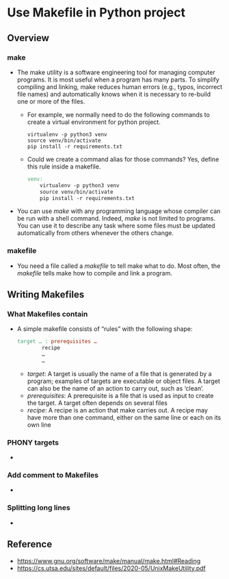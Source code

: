 # Use Makefile in Python project

## Overview

### make
- The make utility is a software engineering tool for managing computer programs. It is most useful when a program has many parts. To simplify compiling and linking, make reduces human errors (e.g., typos, incorrect file names) and automatically knows when it is necessary to re-build one or more of the files.
    - For example, we normally need to do the following commands to create a virtual environment for python project.

        ```python3
        virtualenv -p python3 venv
        source venv/bin/activate
        pip install -r requirements.txt
        ```
    - Could we create a command alias for those commands? Yes, define this rule inside a makefile.
        ```makefile
        venv:
            virtualenv -p python3 venv
            source venv/bin/activate
            pip install -r requirements.txt
        ```

- You can use *make* with any programming language whose compiler can be run with a shell command. Indeed, *make* is not limited to programs. You can use it to describe any task where some files must be updated automatically from others whenever the others change.

### makefile

- You need a file called a *makefile* to tell make what to do. Most often, the *makefile* tells make how to compile and link a program.


## Writing Makefiles
### What Makefiles contain

- A simple makefile consists of “rules” with the following shape:

    ```makefile
    target … : prerequisites …
            recipe
            …
            …
    ```

    - *target*: A target is usually the name of a file that is generated by a program; examples of targets are executable or object files. A target can also be the name of an action to carry out, such as ‘clean’.
    - *prerequisites*: A prerequisite is a file that is used as input to create the target. A target often depends on several files
    - *recipe*: A recipe is an action that make carries out. A recipe may have more than one command, either on the same line or each on its own line

### PHONY targets

-

### Add comment to Makefiles

- 

### Splitting long lines
-

### 


## Reference

- https://www.gnu.org/software/make/manual/make.html#Reading
- https://cs.utsa.edu/sites/default/files/2020-05/UnixMakeUtility.pdf